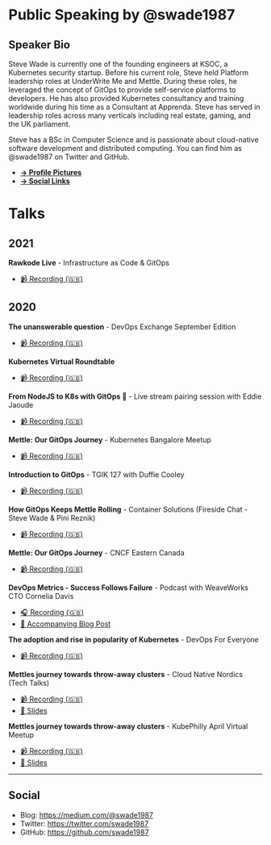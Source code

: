 # Public Speaking by @swade1987

## Speaker Bio

Steve Wade is currently one of the founding engineers at KSOC, a Kubernetes security startup. Before his current role, Steve held Platform leadership roles at UnderWrite Me and Mettle. During these roles, he leveraged the concept of GitOps to provide self-service platforms to developers. He has also provided Kubernetes consultancy and training worldwide during his time as a Consultant at Apprenda. Steve has served in leadership roles across many verticals including real estate, gaming, and the UK parliament.

Steve has a BSc in Computer Science and is passionate about cloud-native software development and distributed computing. You can find him as @swade1987 on Twitter and GitHub.

- **[&rarr; Profile Pictures](assets/profile-pictures.md)**
- **[&rarr; Social Links](#social)**

# Talks

## 2021

**Rawkode Live** - Infrastructure as Code & GitOps

- [📹 Recording (🇬🇧)](https://www.youtube.com/watch?v=s9zjayZ1oxA)


## 2020

**The unanswerable question** - DevOps Exchange September Edition

- [📹 Recording (🇬🇧)](https://www.youtube.com/watch?v=poXBQ0gLMsI)

**Kubernetes Virtual Roundtable**

- [📹 Recording (🇬🇧)](https://www.youtube.com/watch?v=8oBdZn052Kk)

**From NodeJS to K8s with GitOps 🚀** - Live stream pairing session with Eddie Jaoude

- [📹 Recording (🇬🇧)](https://www.youtube.com/watch?v=oIemUNSU9Lw)

**Mettle: Our GitOps Journey** - Kubernetes Bangalore Meetup

- [📹 Recording (🇬🇧)](https://www.youtube.com/watch?v=qZS8Omi2Zsg)

**Introduction to GitOps** - TGIK 127 with Duffie Cooley 

- [📹 Recording (🇬🇧)](https://www.youtube.com/watch?v=F70wRexHIwg)

**How GitOps Keeps Mettle Rolling** - Container Solutions (Fireside Chat - Steve Wade & Pini Reznik)

- [📹 Recording (🇬🇧)](https://www.youtube.com/watch?v=2rJIjiMkVEA)

**Mettle: Our GitOps Journey** - CNCF Eastern Canada

- [📹 Recording (🇬🇧)](https://youtu.be/Aic7zI_Ddz0?t=1922)

**DevOps Metrics - Success Follows Failure** - Podcast with WeaveWorks CTO Cornelia Davis

- [🎧 Recording (🇬🇧)](https://episodes.buzzsprout.com/i5e5st4mrerl8xoi7im5u9liy22m?)
- [📜 Accompanying Blog Post](https://www.weave.works/blog/devops-metrics-success-follows-failure)

**The adoption and rise in popularity of Kubernetes** - DevOps For Everyone

- [📹 Recording (🇬🇧)](https://www.youtube.com/watch?v=ekWwezcKkUE)

**Mettles journey towards throw-away clusters** - Cloud Native Nordics (Tech Talks)

- [📹 Recording (🇬🇧)](https://www.youtube.com/watch?v=zSKCHZ3wpFM)
- [📜 Slides](https://www.slideshare.net/stevenwade1987/mettles-journey-towards-throw-away-clusters-cloud-native-nordics)

**Mettles journey towards throw-away clusters** - KubePhilly April Virtual Meetup

- [📹 Recording (🇬🇧)](https://youtu.be/3sIKwz0LOI0?t=3014)
- [📜 Slides](https://www.slideshare.net/secret/4zcHMjwcXz5fz4)

-----

## Social

- Blog:    https://medium.com/@swade1987
- Twitter: https://twitter.com/swade1987
- GitHub:  https://github.com/swade1987
